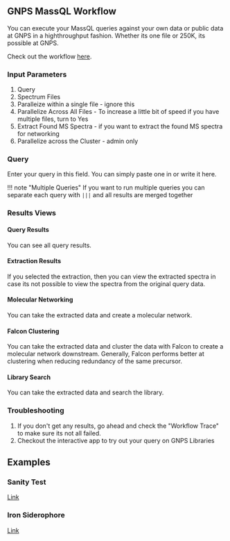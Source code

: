 ## GNPS MassQL Workflow

You can execute your MassQL queries against your own data or public data at GNPS in a highthroughput fashion. Whether its one file or 250K, its possible at GNPS. 

Check out the workflow [here](https://proteomics2.ucsd.edu/ProteoSAFe/index.jsp?params=%7B%22workflow%22%3A%20%22MSQL-NF%22%7D).


### Input Parameters

1. Query
1. Spectrum Files
1. Paralleize within a single file - ignore this
1. Parallelize Across All Files - To increase a little bit of speed if you have multiple files, turn to Yes
1. Extract Found MS Spectra - if you want to extract the found MS spectra for networking
1. Parallelize across the Cluster - admin only

### Query

Enter your query in this field. You can simply paste one in or write it here. 

!!! note "Multiple Queries"
    If you want to run multiple queries you can separate each query with ```|||``` and all results are merged together

### Results Views

#### Query Results

You can see all query results.

#### Extraction Results

If you selected the extraction, then you can view the extracted spectra in case its not possible to view the spectra from the original query data. 

#### Molecular Networking

You can take the extracted data and create a molecular network. 

#### Falcon Clustering

You can take the extracted data and cluster the data with Falcon to create a molecular network downstream. Generally, Falcon performs better at clustering when reducing redundancy of the same precursor.

#### Library Search

You can take the extracted data and search the library.

### Troubleshooting

1. If you don't get any results, go ahead and check the "Workflow Trace" to make sure its not all failed. 
1. Checkout the interactive app to try out your query on GNPS Libraries

## Examples

### Sanity Test

[Link](https://proteomics2.ucsd.edu/ProteoSAFe/status.jsp?task=2fd52d1d64074c70aef82658e86c77d0)
### Iron Siderophore

[Link](https://proteomics2.ucsd.edu/ProteoSAFe/status.jsp?task=d3dad0ccc388442bb2a6a7d2beb28293)